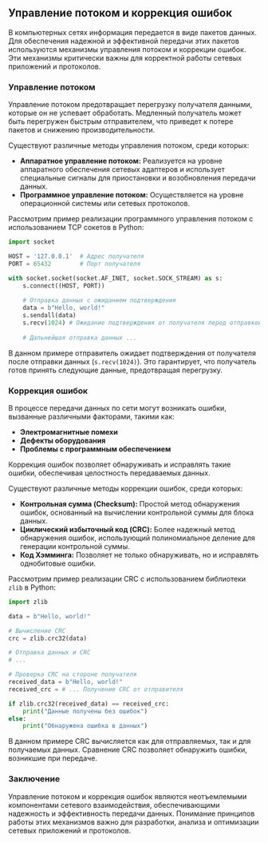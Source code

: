 ## Управление потоком и коррекция ошибок

В компьютерных сетях информация передается в виде пакетов данных.  Для обеспечения надежной и эффективной передачи этих пакетов используются механизмы управления потоком и коррекции ошибок. Эти механизмы критически важны для корректной работы сетевых приложений и протоколов. 

### Управление потоком

Управление потоком предотвращает перегрузку получателя данными, которые он не успевает обработать.  Медленный получатель может быть перегружен быстрым отправителем, что приведет к потере пакетов и снижению производительности. 

Существуют различные методы управления потоком, среди которых:

* **Аппаратное управление потоком:** Реализуется на уровне аппаратного обеспечения сетевых адаптеров и использует специальные сигналы для приостановки и возобновления передачи данных.
* **Программное управление потоком:** Осуществляется на уровне операционной системы или сетевых протоколов.

Рассмотрим пример реализации программного управления потоком с использованием TCP сокетов в Python:

```python
import socket

HOST = '127.0.0.1'  # Адрес получателя
PORT = 65432        # Порт получателя

with socket.socket(socket.AF_INET, socket.SOCK_STREAM) as s:
    s.connect((HOST, PORT))
    
    # Отправка данных с ожиданием подтверждения
    data = b"Hello, world!"
    s.sendall(data)
    s.recv(1024) # Ожидание подтверждения от получателя перед отправкой следующих данных
    
    # Дальнейшая отправка данных ...
```

В данном примере отправитель ожидает подтверждения от получателя после отправки данных (`s.recv(1024)`). Это гарантирует, что получатель готов принять следующие данные, предотвращая перегрузку.


### Коррекция ошибок

В процессе передачи данных по сети могут возникать ошибки, вызванные различными факторами, такими как:

* **Электромагнитные помехи**
* **Дефекты оборудования**
* **Проблемы с программным обеспечением**

Коррекция ошибок позволяет обнаруживать и исправлять такие ошибки, обеспечивая целостность передаваемых данных.

Существуют различные методы коррекции ошибок, среди которых:

* **Контрольная сумма (Checksum):** Простой метод обнаружения ошибок, основанный на вычислении контрольной суммы для блока данных.
* **Циклический избыточный код (CRC):** Более надежный метод обнаружения ошибок, использующий полиномиальное деление для генерации контрольной суммы.
* **Код Хэмминга:** Позволяет не только обнаруживать, но и исправлять однобитовые ошибки.

Рассмотрим пример реализации CRC с использованием библиотеки `zlib` в Python:

```python
import zlib

data = b"Hello, world!"

# Вычисление CRC
crc = zlib.crc32(data)

# Отправка данных и CRC
# ...

# Проверка CRC на стороне получателя
received_data = b"Hello, world!"
received_crc = # ... Получение CRC от отправителя

if zlib.crc32(received_data) == received_crc:
    print("Данные получены без ошибок")
else:
    print("Обнаружена ошибка в данных")
```

В данном примере CRC вычисляется как для отправляемых, так и для получаемых данных. Сравнение CRC позволяет обнаружить ошибки, возникшие при передаче.


### Заключение

Управление потоком и коррекция ошибок являются неотъемлемыми компонентами сетевого взаимодействия, обеспечивающими надежность и эффективность передачи данных. Понимание принципов работы этих механизмов важно для разработки, анализа и оптимизации сетевых приложений и протоколов. 
